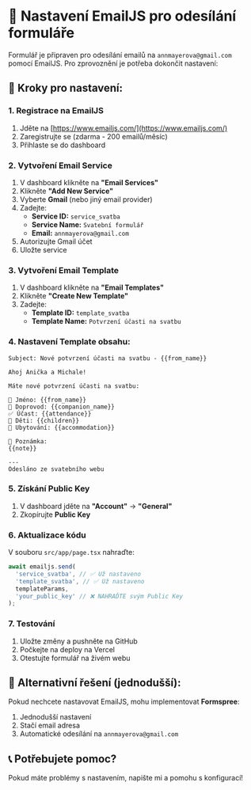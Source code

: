 # 📧 Nastavení EmailJS pro odesílání formuláře

Formulář je připraven pro odesílání emailů na `annmayerova@gmail.com` pomocí EmailJS. Pro zprovoznění je potřeba dokončit nastavení:

## 🚀 Kroky pro nastavení:

### 1. Registrace na EmailJS
1. Jděte na [https://www.emailjs.com/](https://www.emailjs.com/)
2. Zaregistrujte se (zdarma - 200 emailů/měsíc)
3. Přihlaste se do dashboard

### 2. Vytvoření Email Service
1. V dashboard klikněte na **"Email Services"**
2. Klikněte **"Add New Service"**
3. Vyberte **Gmail** (nebo jiný email provider)
4. Zadejte:
   - **Service ID:** `service_svatba`
   - **Service Name:** `Svatební formulář`
   - **Email:** `annmayerova@gmail.com`
5. Autorizujte Gmail účet
6. Uložte service

### 3. Vytvoření Email Template
1. V dashboard klikněte na **"Email Templates"**
2. Klikněte **"Create New Template"**
3. Zadejte:
   - **Template ID:** `template_svatba`
   - **Template Name:** `Potvrzení účasti na svatbu`

### 4. Nastavení Template obsahu:
```
Subject: Nové potvrzení účasti na svatbu - {{from_name}}

Ahoj Anička a Michale!

Máte nové potvrzení účasti na svatbu:

👤 Jméno: {{from_name}}
👥 Doprovod: {{companion_name}}
✅ Účast: {{attendance}}
👶 Děti: {{children}}
🏨 Ubytování: {{accommodation}}

📝 Poznámka:
{{note}}

---
Odesláno ze svatebního webu
```

### 5. Získání Public Key
1. V dashboard jděte na **"Account"** → **"General"**
2. Zkopírujte **Public Key**

### 6. Aktualizace kódu
V souboru `src/app/page.tsx` nahraďte:
```javascript
await emailjs.send(
  'service_svatba', // ✅ Už nastaveno
  'template_svatba', // ✅ Už nastaveno
  templateParams,
  'your_public_key' // ❌ NAHRAĎTE svým Public Key
);
```

### 7. Testování
1. Uložte změny a pushněte na GitHub
2. Počkejte na deploy na Vercel
3. Otestujte formulář na živém webu

## 🔧 Alternativní řešení (jednodušší):

Pokud nechcete nastavovat EmailJS, mohu implementovat **Formspree**:
1. Jednodušší nastavení
2. Stačí email adresa
3. Automatické odesílání na `annmayerova@gmail.com`

## 📞 Potřebujete pomoc?
Pokud máte problémy s nastavením, napište mi a pomohu s konfigurací!

